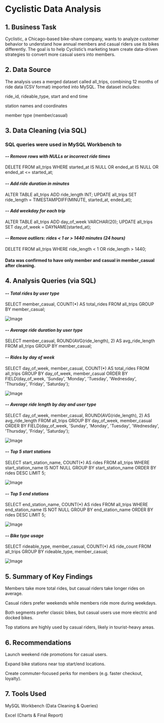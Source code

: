 # Cyclistic Data Analysis

## 1. Business Task

Cyclistic, a Chicago-based bike-share company, wants to analyze customer behavior to understand how annual members and casual riders use its bikes differently. The goal is to help Cyclistic’s marketing team create data-driven strategies to convert more casual users into members.

## 2. Data Source

The analysis uses a merged dataset called all_trips, combining 12 months of ride data (CSV format) imported into MySQL. The dataset includes:

ride_id, rideable_type, start and end time

station names and coordinates

member type (member/casual)

## 3. Data Cleaning (via SQL)

### SQL queries were used in MySQL Workbench to

#### _-- Remove rows with NULLs or incorrect ride times_
DELETE FROM all_trips
WHERE started_at IS NULL OR ended_at IS NULL
   OR ended_at <= started_at;

#### _-- Add ride duration in minutes_
ALTER TABLE all_trips ADD ride_length INT;
UPDATE all_trips
SET ride_length = TIMESTAMPDIFF(MINUTE, started_at, ended_at);

#### _-- Add weekday for each trip_
ALTER TABLE all_trips ADD day_of_week VARCHAR(20);
UPDATE all_trips SET day_of_week = DAYNAME(started_at);

#### _-- Remove outliers: rides < 1 or > 1440 minutes (24 hours)_
DELETE FROM all_trips
WHERE ride_length < 1 OR ride_length > 1440;

#### Data was confirmed to have only member and casual in member_casual after cleaning.

## 4. Analysis Queries (via SQL)

#### _-- Total rides by user type_
SELECT member_casual, COUNT(*) AS total_rides
FROM all_trips
GROUP BY member_casual;

![Image](https://github.com/user-attachments/assets/b47c5557-14a1-4394-8ab1-67df55f7629f)

#### _-- Average ride duration by user type_
SELECT member_casual, ROUND(AVG(ride_length), 2) AS avg_ride_length
FROM all_trips
GROUP BY member_casual;

#### _-- Rides by day of week_
SELECT day_of_week, member_casual, COUNT(*) AS total_rides
FROM all_trips
GROUP BY day_of_week, member_casual
ORDER BY FIELD(day_of_week, 'Sunday', 'Monday', 'Tuesday', 'Wednesday', 'Thursday', 'Friday', 'Saturday');

![Image](https://github.com/user-attachments/assets/d14547b5-2b8c-4997-bdad-ade87c3b3af5)

#### _-- Average ride length by day and user type_
SELECT day_of_week, member_casual, ROUND(AVG(ride_length), 2) AS avg_ride_length
FROM all_trips
GROUP BY day_of_week, member_casual
ORDER BY FIELD(day_of_week, 'Sunday', 'Monday', 'Tuesday', 'Wednesday', 'Thursday', 'Friday', 'Saturday');

![Image](https://github.com/user-attachments/assets/f4dc7258-3cb3-4024-b160-b8770323f587)

#### _-- Top 5 start stations_
SELECT start_station_name, COUNT(*) AS rides
FROM all_trips
WHERE start_station_name IS NOT NULL
GROUP BY start_station_name
ORDER BY rides DESC
LIMIT 5;

![Image](https://github.com/user-attachments/assets/94406ed0-0eec-4e4a-abf6-b489a21016a9)

#### _-- Top 5 end stations_
SELECT end_station_name, COUNT(*) AS rides
FROM all_trips
WHERE end_station_name IS NOT NULL
GROUP BY end_station_name
ORDER BY rides DESC
LIMIT 5;

![Image](https://github.com/user-attachments/assets/92b05fe7-81a0-48cf-a901-dcf03f7365a2)

#### _-- Bike type usage_
SELECT rideable_type, member_casual, COUNT(*) AS ride_count
FROM all_trips
GROUP BY rideable_type, member_casual;

![Image](https://github.com/user-attachments/assets/96785f6d-5dc0-4a63-a1d7-179db6e90c8b)

## 5. Summary of Key Findings

Members take more total rides, but casual riders take longer rides on average.

Casual riders prefer weekends while members ride more during weekdays.

Both segments prefer classic bikes, but casual users use more electric and docked bikes.

Top stations are highly used by casual riders, likely in tourist-heavy areas.

## 6. Recommendations

Launch weekend ride promotions for casual users.

Expand bike stations near top start/end locations.

Create commuter-focused perks for members (e.g. faster checkout, loyalty).

## 7. Tools Used

MySQL Workbench (Data Cleaning & Queries)

Excel (Charts & Final Report)

